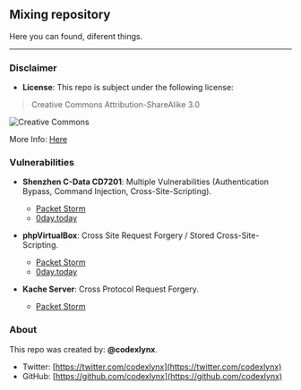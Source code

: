 ## Mixing repository
Here you can found, diferent things.

--------

### Disclaimer

* __License__:
This repo is subject under the following license:

 >Creative Commons Attribution-ShareAlike 3.0

 ![](https://licensebuttons.net/l/by-sa/3.0/88x31.png "Creative Commons")

 More Info: [Here](https://creativecommons.org/licenses/by-sa/3.0/ "Legal Description")

### Vulnerabilities

* __Shenzhen C-Data CD7201__: Multiple Vulnerabilities (Authentication Bypass, Command Injection, Cross-Site-Scripting).

  * [Packet Storm](https://packetstormsecurity.com/files/143312/Shenzhen-C-Data-CD7201-Command-Injection-Cross-Site-Scripting.html)
  * [0day.today](https://0day.today/exploits/28109)

* __phpVirtualBox__: Cross Site Request Forgery / Stored Cross-Site-Scripting.

  * [Packet Storm](https://packetstormsecurity.com/files/147570/phpVirtualBox-5.2-Cross-Site-Request-Forgery-Cross-Site-Scripting.html)
  * [0day.today](https://0day.today/exploits/30333)

* __Kache Server__: Cross Protocol Request Forgery.

  * [Packet Storm](https://packetstormsecurity.com/files/151941/Kache-Cross-Protocol-Request-Forgery.html)

### About
This repo was created by: __@codexlynx__.

* Twitter: [https://twitter.com/codexlynx](https://twitter.com/codexlynx)
* GitHub: [https://github.com/codexlynx](https://github.com/codexlynx)

